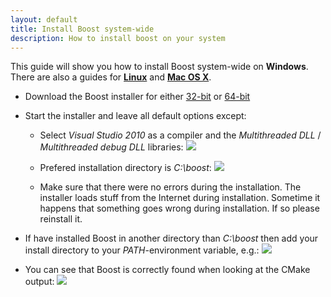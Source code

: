 ```yaml
---
layout: default
title: Install Boost system-wide
description: How to install boost on your system
---
```


<p class="intro">This guide will show you how to install Boost system-wide on <strong>Windows</strong>. There are also a guides for <strong><a href="{% raw %}{{ site.baseurl }}{% endraw %}/linux-boost">Linux</a></strong> and <strong><a href="{% raw %}{{ site.baseurl }}{% endraw %}/mac-boost">Mac OS X</a></strong>.</p>

- Download the Boost installer for either [32-bit](http://boostpro.com/download/boost_1_51_setup.exe) or [64-bit](http://boostpro.com/download/x64/boost_1_51_setup.exe)

- Start the installer and leave all default options except:

    - Select *Visual Studio 2010* as a compiler and the *Multithreaded DLL* / *Multithreaded debug DLL* libraries:
    ![](http://d.pr/i/UU1p+)
    
    - Prefered installation directory is *C:\boost*:
    ![](http://d.pr/i/Cepp+)
    
    - Make sure that there were no errors during the installation. The installer loads stuff from the Internet during installation. Sometime it happens that something goes wrong during installation. If so please reinstall it.

- If have installed Boost in another directory than *C:\boost* then add your install directory to your *PATH*-environment variable, e.g.:
![](http://d.pr/i/QPrl+)

- You can see that Boost is correctly found when looking at the CMake output:
![](http://d.pr/i/euFR+)
